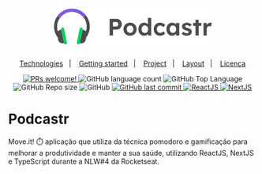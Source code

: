 
<h1 align="center">
    <img alt="Podcastr" title="Podcastr" src=".github/logo.svg" />
</h1>

<p align="center">
  <a href="#technologies">Technologies</a>&nbsp;&nbsp;&nbsp;|&nbsp;&nbsp;&nbsp;
  <a href="#getting-started">Getting started</a>&nbsp;&nbsp;&nbsp;|&nbsp;&nbsp;&nbsp;
  <a href="#project">Project</a></a>&nbsp;&nbsp;&nbsp;|&nbsp;&nbsp;&nbsp;
  <a href="#layout">Layout</a>&nbsp;&nbsp;&nbsp;|&nbsp;&nbsp;&nbsp;
  <a href="#licença">Licença</a>
</p>

<p align="center">
 <a href="https://www.linkedin.com/in/maicon-ramos/">
      <img src="https://img.shields.io/static/v1?label=made%20by&message=Maicon%20Ramos&color=0DB8DF&labelColor=000000" alt="PRs welcome!" />
  </a>
  <img alt="GitHub language count" src="https://img.shields.io/github/languages/count/maiconramos/podcastr?&color=0DB8DF&&labelColor=000000">
<img alt="GitHub Top Language" src="https://img.shields.io/github/languages/top/maiconramos/podcastr?&color=0DB8DF&labelColor=000000">
 <img alt="GitHub Repo size" src="https://img.shields.io/github/repo-size/maiconramos/podcastr?&color=0DB8DF&&labelColor=000000">
 <img alt="GitHub" src="https://img.shields.io/github/license/maiconramos/podcastr?color=0DB8DF&labelColor=000000">
 <a href="https://github.com/maicon-ramos/podcastr/commits/master">
      <img alt="GitHub last commit" src="https://img.shields.io/github/last-commit/maiconramos/podcastr?color=0DB8DF&labelColor=000000">
  </a>
  <a target="_blank" href="https://reactjs.org/">
    <img alt="ReactJS" src="https://img.shields.io/static/v1?color=0DB8DF&label=React&message=JS&?&labelColor=000000&logo=React">
  </a>
  <a target="_blank" href="https://nextjs.org/">
      <img alt="NextJS" src="https://img.shields.io/static/v1?color=0DB8DF&label=Next&message=JS&?style=flat&?&labelColor=000000&logo=Next.js">
  </a>
</p>
 

# Podcastr


Move.it! ⏱️  aplicação que utiliza da técnica pomodoro e gamificação para melhorar a produtividade e manter a sua saúde, utilizando ReactJS, NextJS e TypeScript durante a NLW#4 da Rocketseat.
